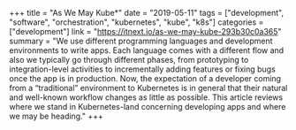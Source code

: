 +++
title = "As We May Kube*"
date = "2019-05-11"
tags = ["development", "software", "orchestration", "kubernetes", "kube", "k8s"]
categories = ["development"]
link = "https://itnext.io/as-we-may-kube-293b30c0a365"
summary = "We use different programming languages and development environments to write apps. Each language comes with a different flow and also we typically go through different phases, from prototyping to integration-level activities to incrementally adding features or fixing bugs once the app is in production. Now, the expectation of a developer coming from a “traditional” environment to Kubernetes is in general that their natural and well-known workflow changes as little as possible. This article reviews where we stand in Kubernetes-land concerning developing apps and where we may be heading."
+++
